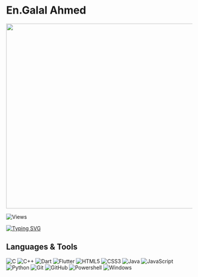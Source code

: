 # En.Galal Ahmed

<p align="center">
  <img src="https://media.giphy.com/media/Yqiw4XZ1LhMRRCL2ZO/giphy.gif" width="700" height="500"/>
</p>

<p  align="left">
  <img src="https://komarev.com/ghpvc/?username=Galal-20&style=flat-square&color=blue" alt="Views"/>
</p>

<a alien="center" href="https://git.io/typing-svg">
  <img src="https://readme-typing-svg.demolab.com?font=Poltawski+Nowy&weight=700&size=30&pause=1000&color=F7F7F7&width=350&height=57&lines=I'm+a+Software+Engineer+" alt="Typing SVG" />
</a>


## Languages & Tools

![C](https://img.shields.io/badge/-C-000000?style=flat&logo=c)
![C++](https://img.shields.io/badge/-C++-000000?style=flat&logo=c%2B%2B)
![Dart](https://img.shields.io/badge/-Dart-000000?style=flat&logo=Dart)
![Flutter](https://img.shields.io/badge/-Flutter-000000?style=flat&logo=flutter&logoColor=02569B)
![HTML5](https://img.shields.io/badge/-HTML5-000000?style=flat&logo=html5)
![CSS3](https://img.shields.io/badge/-CSS3-000000?style=flat&logo=css3)
![Java](https://img.shields.io/badge/-Java-000000?style=flat&logo=Java)
![JavaScript](https://img.shields.io/badge/-JavaScript-000000?style=flat&logo=javascript)
![Python](https://img.shields.io/badge/-Python-000000?style=flat&logo=python)
![Git](https://img.shields.io/badge/-Git-000000?style=flat&logo=git)
![GitHub](https://img.shields.io/badge/-GitHub-000000?style=flat&logo=github)
![Powershell](https://img.shields.io/badge/-Powershell-000000?style=flat&logo=powershell)
![Windows](https://img.shields.io/badge/-Windows-000000?style=flat&logo=windows)


<!--

Here are some ideas to get you started:

- 🔭 I’m currently working on ...
- 🌱 I’m currently learning ...
- 👯 I’m looking to collaborate on ...
- 🤔 I’m looking for help with ...
- 💬 Ask me about ...
- 📫 How to reach me: ...
- 😄 Pronouns: ...
- ⚡ Fun fact: ...
-->

